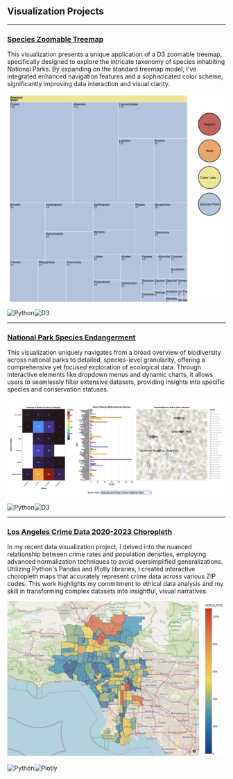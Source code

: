 ## Visualization Projects
---

### [Species Zoomable Treemap](https://apps-fall.ischool.berkeley.edu/~arshiasharma/w209/final/species/)
 
This visualization presents a unique application of a D3 zoomable treemap, specifically designed to explore the intricate taxonomy of species inhabiting National Parks. By expanding on the standard treemap model, I've integrated enhanced navigation features and a sophisticated color scheme, significantly improving data interaction and visual clarity.


 

<img src="images/tree-diagram.png?raw=true"/>

![Python](https://img.shields.io/badge/python-3670A0?style=for-the-badge&logo=python&logoColor=ffdd54)![D3](https://img.shields.io/badge/d3%20js-F9A03C?style=for-the-badge&logo=d3.js&logoColor=white)

---

### [National Park Species Endangerment ](https://apps-fall.ischool.berkeley.edu/~arshiasharma/w209/final/species_explorer/)
 
This visualization uniquely navigates from a broad overview of biodiversity across national parks to detailed, species-level granularity, offering a comprehensive yet focused exploration of ecological data. Through interactive elements like dropdown menus and dynamic charts, it allows users to seamlessly filter extensive datasets, providing insights into specific species and conservation statuses.


 

<img src="images/species_explorer.png?raw=true"/>

![Python](https://img.shields.io/badge/python-3670A0?style=for-the-badge&logo=python&logoColor=ffdd54)![D3](https://img.shields.io/badge/d3%20js-F9A03C?style=for-the-badge&logo=d3.js&logoColor=white)


---

### [Los Angeles Crime Data 2020-2023 Choropleth](https://apps-fall.ischool.berkeley.edu/~arshiasharma/w209/final/species_explorer/)
 
In my recent data visualization project, I delved into the nuanced relationship between crime rates and population densities, employing advanced normalization techniques to avoid oversimplified generalizations. Utilizing Python's Pandas and Plotly libraries, I created interactive choropleth maps that accurately represent crime data across various ZIP codes. This work highlights my commitment to ethical data analysis and my skill in transforming complex datasets into insightful, visual narratives.

 

<img src="images/lacrime_geo.png?raw=true"/>

![Python](https://img.shields.io/badge/python-3670A0?style=for-the-badge&logo=python&logoColor=ffdd54)![Plotly](https://img.shields.io/badge/Plotly-%233F4F75.svg?style=for-the-badge&logo=plotly&logoColor=white)



